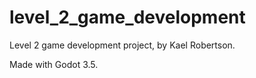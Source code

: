 # level_2_game_development
Level 2 game development project, by Kael Robertson.

Made with Godot 3.5.